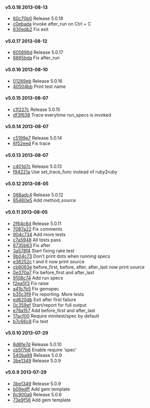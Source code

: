 #### v5.0.18 2013-08-13

- [60c70b0](https://github.com/bootstraponline/spec/commit/60c70b0ef6005a515086467c1af3a9faedfb4da3) Release 5.0.18
- [c0ebada](https://github.com/bootstraponline/spec/commit/c0ebada0543fb3d11ceb441cf17da91566119c41) Invoke after_run on Ctrl + C
- [630edb2](https://github.com/bootstraponline/spec/commit/630edb2b45f3948ca0d465f29e1c198050fe0fb5) Fix exit


#### v5.0.17 2013-08-12

- [605696d](https://github.com/bootstraponline/spec/commit/605696d4952c9a8b9107e3a338c8713d6f979d18) Release 5.0.17
- [6665bda](https://github.com/bootstraponline/spec/commit/6665bdab8c57a3ec19849df9098593e36203cb46) Fix after_run


#### v5.0.16 2013-08-10

- [01269eb](https://github.com/bootstraponline/spec/commit/01269eb8f6e6209c5de9f55a0735ce23935d995a) Release 5.0.16
- [40504bb](https://github.com/bootstraponline/spec/commit/40504bbc92639baa24858a11f1ac931010980499) Print test name


#### v5.0.15 2013-08-07

- [c1f227c](https://github.com/bootstraponline/spec/commit/c1f227ca8f2803d2fe4da8caf7106f8cdda206e6) Release 5.0.15
- [df3f638](https://github.com/bootstraponline/spec/commit/df3f6387c4517962e53e577e980cbf9aed13eac9) Trace everytime run_specs is invoked


#### v5.0.14 2013-08-07

- [c5199e7](https://github.com/bootstraponline/spec/commit/c5199e7ae2578bb15a684210ba771d4db237121b) Release 5.0.14
- [6f52eed](https://github.com/bootstraponline/spec/commit/6f52eedbc2b6a2f963af31b8a9abc8be81b327e7) Fix trace


#### v5.0.13 2013-08-07

- [c401d7c](https://github.com/bootstraponline/spec/commit/c401d7cad546351f63ad62b17387643ce1b19b14) Release 5.0.13
- [f94221a](https://github.com/bootstraponline/spec/commit/f94221a3d3765c3884b76e320c479c901b39bcbb) Use set_trace_func instead of ruby2ruby


#### v5.0.12 2013-08-05

- [068adc4](https://github.com/bootstraponline/spec/commit/068adc41623e97981a5c80cf9c76bcb238b0dd46) Release 5.0.12
- [85460e5](https://github.com/bootstraponline/spec/commit/85460e58dbf95a9333771a3b508fc04c244ed057) Add method_source


#### v5.0.11 2013-08-05

- [2f64c6d](https://github.com/bootstraponline/spec/commit/2f64c6d65882f63f2cc2e19c83127bf8de957e5a) Release 5.0.11
- [7087a22](https://github.com/bootstraponline/spec/commit/7087a2254fc5644ea731852b2cbd9c384688c4d6) Fix comments
- [904c734](https://github.com/bootstraponline/spec/commit/904c734c6de78170e5128f24ab74a33f41407d45) Add more tests
- [c7a5948](https://github.com/bootstraponline/spec/commit/c7a5948169fb92fc11e8cc7afb2b0addd0bf60b3) All tests pass
- [6735b63](https://github.com/bootstraponline/spec/commit/6735b634467ba484085f8a26b815f65172a7c214) Fix after
- [3a578f4](https://github.com/bootstraponline/spec/commit/3a578f4eccead98793a437ca83e2bb66a9065c43) Start fixing rake test
- [9b04c73](https://github.com/bootstraponline/spec/commit/9b04c73410a5aeda35441078a7dfcea94ccabb9c) Don't print dots when running specs
- [e38252c](https://github.com/bootstraponline/spec/commit/e38252c587961d55b27d96d88e5b4aa32ece0d4e) t and it now print source
- [cb8063e](https://github.com/bootstraponline/spec/commit/cb8063e513d8be5a949366735130323a2b6cc67d) before_first, before, after, after_last now print source
- [0e370a7](https://github.com/bootstraponline/spec/commit/0e370a7181b94ed9f6eeb1e3c1557352501a9e8d) Fix before_first and after_last
- [9108c74](https://github.com/bootstraponline/spec/commit/9108c742f0fb061334a33eb29db3dade1b74e072) Add run specs
- [f2ea5f3](https://github.com/bootstraponline/spec/commit/f2ea5f387f3f92c8b1a9585bc560a1ed4041a57d) Fix raise
- [a41b7b5](https://github.com/bootstraponline/spec/commit/a41b7b5b170009dc5582c100ffa00ae99bf07bec) Fix gemspec
- [b35c3f9](https://github.com/bootstraponline/spec/commit/b35c3f9de6a8779ad575ad2c61bbfcb8ea7407c6) Fix reporting. More tests
- [ed620db](https://github.com/bootstraponline/spec/commit/ed620dbaaecf8e9aea18cfdc6c1db5c647b9aa51) Exit after first failure
- [0c359ef](https://github.com/bootstraponline/spec/commit/0c359efa663b4b6666c2e409faf57447db32ef4a) Start/report for full output
- [e78a157](https://github.com/bootstraponline/spec/commit/e78a157e23012ca2f26b7f1f20ab3761e511b434) Add before_first and after_last
- [17acf00](https://github.com/bootstraponline/spec/commit/17acf00114e32b2e45701a016212cd8eb558db18) Require minitest/spec by default
- [b7c66c8](https://github.com/bootstraponline/spec/commit/b7c66c839f7a520ea6eb9e22f54ecf493c7dab41) Fix test


#### v5.0.10 2013-07-29

- [8d6fe7d](https://github.com/bootstraponline/spec/commit/8d6fe7d724128ce263f2d4fc96bd40f293c3c8cb) Release 5.0.10
- [cb5f7b6](https://github.com/bootstraponline/spec/commit/cb5f7b69610c66281b6dc0a586048ce715d8288c) Enable require 'spec'
- [540ba98](https://github.com/bootstraponline/spec/commit/540ba98384e8945f6624a2726cc338e0378b67ff) Release 5.0.9
- [3be1349](https://github.com/bootstraponline/spec/commit/3be13498fc086f6b3fc4f342190383aba4992264) Release 5.0.9


#### v5.0.9 2013-07-29

- [3be1349](https://github.com/bootstraponline/spec/commit/3be13498fc086f6b3fc4f342190383aba4992264) Release 5.0.9
- [b09edff](https://github.com/bootstraponline/spec/commit/b09edff644cb25166177beb9c639a1817140d0b5) Add gem template
- [6c900a6](https://github.com/bootstraponline/spec/commit/6c900a69f6328238e5aeffcab1652bab20e0c699) Release 5.0.8
- [73e9f56](https://github.com/bootstraponline/spec/commit/73e9f5696e11d54e07bc3a8004ac0b62b5dd3616) Add gem template